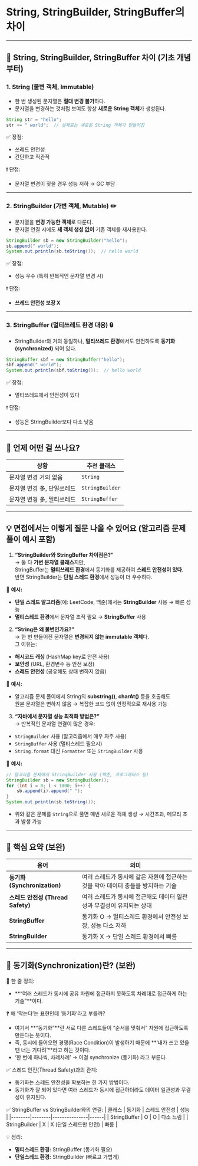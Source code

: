 # String, StringBuilder, StringBuffer의 차이

---

## 📌 String, StringBuilder, StringBuffer 차이 (기초 개념부터)

### 1. String (불변 객체, Immutable)
- 한 번 생성된 문자열은 **절대 변경 불가**하다.
- 문자열을 변경하는 것처럼 보여도 항상 **새로운 String 객체**가 생성된다.

```java
String str = "hello";
str += " world";  // 실제로는 새로운 String 객체가 만들어짐
```

✅ 장점: 
- 쓰레드 안전성
- 간단하고 직관적

❗ 단점: 
- 문자열 변경이 잦을 경우 성능 저하 → GC 부담

---

### 2. StringBuilder (가변 객체, Mutable) ✏️
- 문자열을 **변경 가능한 객체**로 다룬다.
- 문자열 연결 시에도 **새 객체 생성 없이** 기존 객체를 재사용한다.

```java
StringBuilder sb = new StringBuilder("hello");
sb.append(" world");
System.out.println(sb.toString());  // hello world
```

✅ 장점:
- 성능 우수 (특히 반복적인 문자열 변경 시)

❗ 단점:
- **쓰레드 안전성 보장 X**

---

### 3. StringBuffer (멀티쓰레드 환경 대응) 🔒
- StringBuilder와 거의 동일하나, **멀티쓰레드 환경**에서도 안전하도록 **동기화(synchronized)** 되어 있다.

```java
StringBuffer sbf = new StringBuffer("hello");
sbf.append(" world");
System.out.println(sbf.toString());  // hello world
```

✅ 장점:
- 멀티쓰레드에서 안전성이 있다

❗ 단점:
- 성능은 StringBuilder보다 다소 낮음

---

## 📝 언제 어떤 걸 쓰나요?

| 상황 | 추천 클래스 |
|------|------------|
| 문자열 변경 거의 없음 | `String` |
| 문자열 변경 多, 단일쓰레드 | `StringBuilder` |
| 문자열 변경 多, 멀티쓰레드 | `StringBuffer` |

---

## 💡 면접에서는 이렇게 질문 나올 수 있어요 (알고리즘 문제 풀이 예시 포함)

1. **“StringBuilder와 StringBuffer 차이점은?”**  
→ 둘 다 **가변 문자열 클래스**지만,  
StringBuffer는 **멀티쓰레드 환경**에서 동기화를 제공하여 **스레드 안전성이 있다**.  
반면 StringBuilder는 **단일 스레드 환경**에서 성능이 더 우수하다.  

📌 **예시:**  
- **단일 스레드 알고리즘**(예: LeetCode, 백준)에서는 **StringBuilder** 사용 → 빠른 성능  
- **멀티스레드 환경**에서 문자열 조작 필요 → **StringBuffer** 사용

2. **“String은 왜 불변인가요?”**  
→ 한 번 만들어진 문자열은 **변경되지 않는 immutable 객체**다.  
그 이유는:
- **해시코드 캐싱** (HashMap key로 안전 사용)
- **보안성** (URL, 환경변수 등 안전 보장)
- **스레드 안전성** (공유해도 상태 변하지 않음)

📌 **예시:**  
- 알고리즘 문제 풀이에서 String의 **substring()**, **charAt()** 등을 호출해도  
원본 문자열은 변하지 않음 → 복잡한 코드 없이 안정적으로 재사용 가능

3. **“자바에서 문자열 성능 최적화 방법은?”**  
→ 반복적인 문자열 연결이 많은 경우:
- `StringBuilder` 사용 (알고리즘에서 매우 자주 사용)
- `StringBuffer` 사용 (멀티스레드 필요시)
- `String.format` 대신 `Formatter` 또는 `StringBuilder` 사용

📌 **예시:**  
```java
// 알고리즘 문제에서 StringBuilder 사용 (백준, 프로그래머스 등)
StringBuilder sb = new StringBuilder();
for (int i = 0; i < 1000; i++) {
    sb.append(i).append(" ");
}
System.out.println(sb.toString());
```
- 위와 같은 문제를 `String`으로 풀면 매번 새로운 객체 생성 → 시간초과, 메모리 초과 발생 가능

---

## 🔑 핵심 요약 (보완)

| 용어 | 의미 |
|------|------|
| **동기화 (Synchronization)** | 여러 스레드가 동시에 같은 자원에 접근하는 것을 막아 데이터 충돌을 방지하는 기술 |
| **스레드 안전성 (Thread Safety)** | 여러 스레드가 동시에 접근해도 데이터 일관성과 무결성이 유지되는 상태 |
| **StringBuffer** | 동기화 O → 멀티스레드 환경에서 안전성 보장, 성능 다소 저하 |
| **StringBuilder** | 동기화 X → 단일 스레드 환경에서 빠름 |

---

## 🔑 동기화(Synchronization)란? (보완)

📌 한 줄 정의:
- **“여러 스레드가 동시에 공유 자원에 접근하지 못하도록 차례대로 접근하게 하는 기술”**이다.

❓ 왜 ‘막는다’는 표현인데 ‘동기화’라고 부를까?
- 여기서 **“동기화”**란 서로 다른 스레드들이 “순서를 맞춰서” 자원에 접근하도록 만든다는 뜻이다.
- 즉, 동시에 들어오면 경쟁(Race Condition)이 발생하기 때문에 **‘내가 쓰고 있을 땐 너는 기다려’**라고 하는 것이다.
- ‘한 번에 하나씩, 차례차례’ → 이걸 synchronize (동기화) 라고 부른다.

✅ 스레드 안전(Thread Safety)과의 관계:
- 동기화는 스레드 안전성을 확보하는 한 가지 방법이다.
- 동기화가 잘 되어 있다면 여러 스레드가 동시에 접근하더라도 데이터 일관성과 무결성이 유지된다.

✅ StringBuffer vs StringBuilder와의 연결:
| 클래스 | 동기화 | 스레드 안전성 | 성능 |
|--------|--------|---------------|------|
| StringBuffer | O | O | 다소 느림 |
| StringBuilder | X | X (단일 스레드만 안전) | 빠름 |

💡 정리:
- **멀티스레드 환경:** StringBuffer (동기화 필요)
- **단일스레드 환경:** StringBuilder (빠르고 가볍게)
